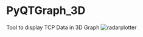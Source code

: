 # PyQTGraph_3D
Tool to display TCP Data in 3D Graph
![radarplotter](https://user-images.githubusercontent.com/33637493/46136189-4f145800-c247-11e8-8988-8459e53740fa.png)
